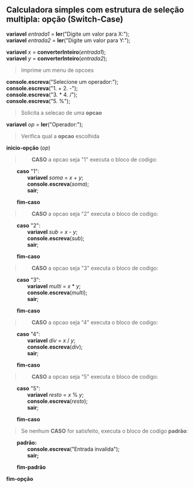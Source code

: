 ## Calculadora simples com estrutura de seleção multipla: opção (Switch-Case)

**variavel** *entrada1* = **ler**("Digite um valor para X:");<br>
**variavel** *entrada2* = **ler**("Digite um valor para Y:");

**variavel** *x* = **converterInteiro**(*entrada1*);<br>
**variavel** *y* = **converterInteiro**(*entrada2*);

>Imprime um menu de opcoes

**console.escreva**("Selecione um operador:");<br>
**console.escreva**("1. +       2. -");<br>
**console.escreva**("3. *       4. /");<br>
**console.escreva**("5. %");

>Solicita a selecao de uma **opcao**

**variavel** *op* = **ler**("Operador:");

>Verifica qual a **opcao** escolhida

**inicio-opção** (*op*)

>&emsp;&emsp;**CASO** a opcao seja "1" executa o bloco de codigo:

&emsp;&emsp;**caso** "1":<br>
&emsp;&emsp;&emsp;&emsp;**variavel** *soma* = *x* + *y*;<br>
&emsp;&emsp;&emsp;&emsp;**console.escreva**(*soma*);<br>
&emsp;&emsp;&emsp;&emsp;**sair**;

&emsp;&emsp;**fim-caso**

>&emsp;&emsp;**CASO** a opcao seja "2" executa o bloco de codigo:

&emsp;&emsp;**caso** "2":<br>
&emsp;&emsp;&emsp;&emsp;**variavel** *sub* = *x* - *y*;<br>
&emsp;&emsp;&emsp;&emsp;**console.escreva**(*sub*);<br>
&emsp;&emsp;&emsp;&emsp;**sair**;

&emsp;&emsp;**fim-caso**

>&emsp;&emsp;**CASO** a opcao seja "3" executa o bloco de codigo:

&emsp;&emsp;**caso** "3":<br>
&emsp;&emsp;&emsp;&emsp;**variavel** *multi* = *x* * *y*;<br>
&emsp;&emsp;&emsp;&emsp;**console.escreva**(*multi*);<br>
&emsp;&emsp;&emsp;&emsp;**sair**;

&emsp;&emsp;**fim-caso**

>&emsp;&emsp;**CASO** a opcao seja "4" executa o bloco de codigo:

&emsp;&emsp;**caso** "4":<br>
&emsp;&emsp;&emsp;&emsp;**variavel** *div* = *x* / *y*;<br>
&emsp;&emsp;&emsp;&emsp;**console.escreva**(*div*);<br>
&emsp;&emsp;&emsp;&emsp;**sair**;

&emsp;&emsp;**fim-caso**

>&emsp;&emsp;**CASO** a opcao seja "5" executa o bloco de codigo:

&emsp;&emsp;**caso** "5":<br>
&emsp;&emsp;&emsp;&emsp;**variavel** *resto* = *x* % *y*;<br>
&emsp;&emsp;&emsp;&emsp;**console.escreva**(*resto*);<br>
&emsp;&emsp;&emsp;&emsp;**sair**;

&emsp;&emsp;**fim-caso**

>Se nenhum **CASO** for satisfeito, executa o bloco de codigo **padrão**:

&emsp;&emsp;**padrão:**<br>
&emsp;&emsp;&emsp;&emsp;**console.escreva**("Entrada invalida");<br>
&emsp;&emsp;&emsp;&emsp;**sair;**

&emsp;&emsp;**fim-padrão**

**fim-opção**